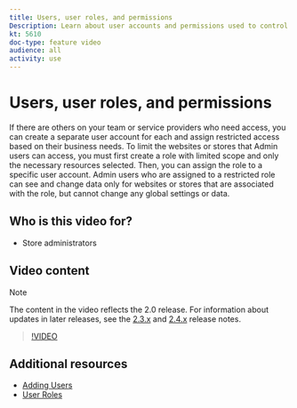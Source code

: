 ```yaml
---
title: Users, user roles, and permissions
Description: Learn about user accounts and permissions used to control access to Commerce website and store data in the Admin.
kt: 5610
doc-type: feature video
audience: all
activity: use
---
```


# Users, user roles, and permissions

If there are others on your team or service providers who need access, you can create a separate user account for each and assign restricted access based on their business needs. To limit the websites or stores that Admin users can access, you must first create a role with limited scope and only the necessary resources selected. Then, you can assign the role to a specific user account. Admin users who are assigned to a restricted role can see and change data only for websites or stores that are associated with the role, but cannot change any global settings or data.

## Who is this video for?

- Store administrators

## Video content

>[!NOTE]
>
>The content in the video reflects the 2.0 release. For information about updates in later releases, see the [2.3.x](https://devdocs.magento.com/guides/v2.3/release-notes/bk-release-notes.html) and [2.4.x](https://devdocs.magento.com/guides/v2.4/release-notes/bk-release-notes.html) release notes.

>[!VIDEO](https://video.tv.adobe.com/v/35788?quality=12&learn=on)

## Additional resources

- [Adding Users](https://docs.magento.com/user-guide/system/permissions-users-all.html)
- [User Roles](https://docs.magento.com/user-guide/system/permissions-user-roles.html)